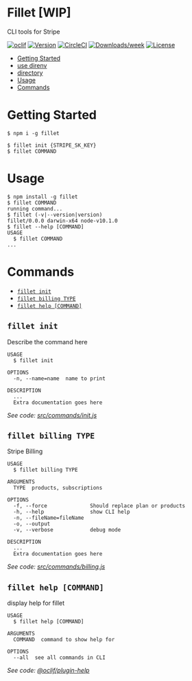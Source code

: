 Fillet [WIP]
======

CLI tools for Stripe 

[![oclif](https://img.shields.io/badge/cli-oclif-brightgreen.svg)](https://oclif.io)
[![Version](https://img.shields.io/npm/v/fillet.svg)](https://npmjs.org/package/fillet)
[![CircleCI](https://circleci.com/gh/hideokamoto/fillet/tree/master.svg?style=shield)](https://circleci.com/gh/hideokamoto/fillet/tree/master)
[![Downloads/week](https://img.shields.io/npm/dw/fillet.svg)](https://npmjs.org/package/fillet)
[![License](https://img.shields.io/npm/l/fillet.svg)](https://github.com/hideokamoto/fillet/blob/master/package.json)

<!-- toc -->
* [Getting Started](#getting-started)
* [use direnv](#use-direnv)
* [directory](#directory)
* [Usage](#usage)
* [Commands](#commands)
<!-- tocstop -->
# Getting Started

```sh-session
$ npm i -g fillet

$ fillet init {STRIPE_SK_KEY}
$ fillet COMMAND
```

# Usage
<!-- usage -->
```sh-session
$ npm install -g fillet
$ fillet COMMAND
running command...
$ fillet (-v|--version|version)
fillet/0.0.0 darwin-x64 node-v10.1.0
$ fillet --help [COMMAND]
USAGE
  $ fillet COMMAND
...
```
<!-- usagestop -->
# Commands
<!-- commands -->
* [`fillet init`](#fillet-init)
* [`fillet billing TYPE`](#fillet-billing-type)
* [`fillet help [COMMAND]`](#fillet-help-command)

## `fillet init`

Describe the command here

```
USAGE
  $ fillet init

OPTIONS
  -n, --name=name  name to print

DESCRIPTION
  ...
  Extra documentation goes here
```

_See code: [src/commands/init.js](https://github.com/hideokamoto/fillet/blob/v0.0.0/src/commands/init.js)_
<!-- commandsstop -->

## `fillet billing TYPE`

Stripe Billing

```
USAGE
  $ fillet billing TYPE

ARGUMENTS
  TYPE  products, subscriptions

OPTIONS
  -f, --force              Should replace plan or products
  -h, --help               show CLI help
  -n, --fileName=fileName
  -o, --output
  -v, --verbose            debug mode

DESCRIPTION
  ...
  Extra documentation goes here
```

_See code: [src/commands/billing.js](https://github.com/hideokamoto/fillet/blob/v0.0.0/src/commands/billing.js)_

## `fillet help [COMMAND]`

display help for fillet

```
USAGE
  $ fillet help [COMMAND]

ARGUMENTS
  COMMAND  command to show help for

OPTIONS
  --all  see all commands in CLI
```

_See code: [@oclif/plugin-help](https://github.com/oclif/plugin-help/blob/v2.1.0/src/commands/help.ts)_
